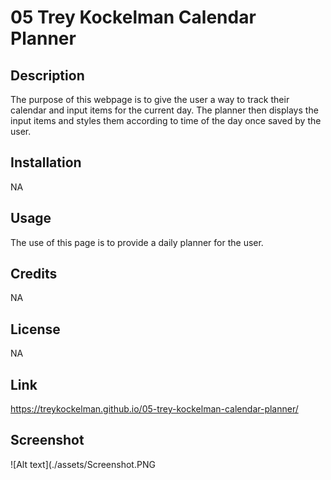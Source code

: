 # 05 Trey Kockelman Calendar Planner

## Description

The purpose of this webpage is to give the user a way to track their calendar and input items for the current day. The planner then displays the input items and styles them according to time of the day once saved by the user.

## Installation

NA

## Usage

The use of this page is to provide a daily planner for the user.

## Credits

NA

## License

NA

## Link

https://treykockelman.github.io/05-trey-kockelman-calendar-planner/

## Screenshot

![Alt text](./assets/Screenshot.PNG